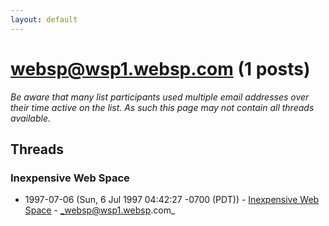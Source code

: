 ```yaml
---
layout: default
---
```


# websp@wsp1.websp.com (1 posts)

_Be aware that many list participants used multiple email addresses over their time active on the list. As such this page may not contain all threads available._

## Threads

### Inexpensive Web Space
+ 1997-07-06 (Sun, 6 Jul 1997 04:42:27 -0700 (PDT)) - [Inexpensive Web Space](/archive/1997/07/d83e6dd61982b14ffa38898d854f4d6a943c8d62af34ce8a0544c876e6d05baa) - _websp@wsp1.websp.com_

